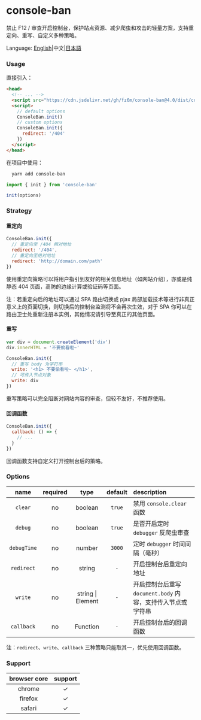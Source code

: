 # console-ban

禁止 F12 / 审查开启控制台，保护站点资源、减少爬虫和攻击的轻量方案，支持重定向、重写、自定义多种策略。

Language: [English](./README.md)|中文|[日本語](./README.jp.md)

### Usage

直接引入：

```html
<head>
  <!-- ... -->
  <script src="https://cdn.jsdelivr.net/gh/fz6m/console-ban@4.0/dist/console-ban.min.js"></script>
  <script>
    // default options
    ConsoleBan.init()
    // custom options
    ConsoleBan.init({
      redirect: '/404'
    })
  </script>
</head>
```

在项目中使用：

```bash
  yarn add console-ban
```

```js
import { init } from 'console-ban'

init(options)
```

### Strategy

#### 重定向

```js
ConsoleBan.init({
  // 重定向至 /404 相对地址
  redirect: '/404',
  // 重定向至绝对地址
  redirect: 'http://domain.com/path'
})
```

使用重定向策略可以将用户指引到友好的相关信息地址（如网站介绍），亦或是纯静态 404 页面，高防的边缘计算或验证码等页面。

注：若重定向后的地址可以通过 SPA 路由切换或 pjax 局部加载技术等进行非真正意义上的页面切换，则切换后的控制台监测将不会再次生效，对于 SPA 你可以在路由卫士处重新注册本实例，其他情况请引导至真正的其他页面。

#### 重写

```js
var div = document.createElement('div')
div.innerHTML = '不要偷看啦~'

ConsoleBan.init({
  // 重写 body 为字符串
  write: '<h1> 不要偷看啦~ </h1>',
  // 可传入节点对象
  write: div
})
```

重写策略可以完全阻断对网站内容的审查，但较不友好，不推荐使用。

#### 回调函数

```js
ConsoleBan.init({
  callback: () => {
    // ...
  }
})
```

回调函数支持自定义打开控制台后的策略。

### Options

|    name     | required |       type        | default | description                                                 |
| :---------: | :------: | :---------------: | :-----: | :---------------------------------------------------------- |
|   `clear`   |    no    |      boolean      | `true`  | 禁用 `console.clear` 函数                                   |
|   `debug`   |    no    |      boolean      | `true`  | 是否开启定时 `debugger` 反爬虫审查                          |
| `debugTime` |    no    |      number       | `3000`  | 定时 `debugger` 时间间隔（毫秒）                            |
| `redirect`  |    no    |      string       |   `-`   | 开启控制台后重定向地址                                      |
|   `write`   |    no    | string \| Element |   `-`   | 开启控制台后重写 `document.body` 内容，支持传入节点或字符串 |
| `callback`  |    no    |     Function      |   `-`   | 开启控制台后的回调函数                                      |

注：`redirect`、`write`、`callback` 三种策略只能取其一，优先使用回调函数。

### Support

| browser core | support |
| :----------: | :-----: |
|    chrome    |    ✓    |
|   firefox    |    ✓    |
|    safari    |    ✓    |

